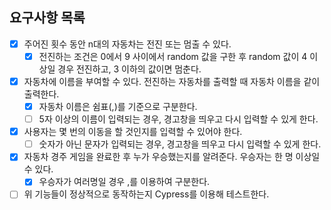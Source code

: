 ## 요구사항 목록
- [x] 주어진 횟수 동안 n대의 자동차는 전진 또는 멈출 수 있다.
  - [x] 전진하는 조건은 0에서 9 사이에서 random 값을 구한 후 random 값이 4 이상일 경우 전진하고, 3 이하의 값이면 멈춘다.
- [x] 자동차에 이름을 부여할 수 있다. 전진하는 자동차를 출력할 때 자동차 이름을 같이 출력한다.
  - [x] 자동차 이름은 쉼표(,)를 기준으로 구분한다.
  - [ ] 5자 이상의 이름이 입력되는 경우, 경고창을 띄우고 다시 입력할 수 있게 한다.
- [x] 사용자는 몇 번의 이동을 할 것인지를 입력할 수 있어야 한다.
  - [ ] 숫자가 아닌 문자가 입력되는 경우, 경고창을 띄우고 다시 입력할 수 있게 한다.
- [x] 자동차 경주 게임을 완료한 후 누가 우승했는지를 알려준다. 우승자는 한 명 이상일 수 있다.
  - [x] 우승자가 여러명일 경우 ,를 이용하여 구분한다.
- [ ] 위 기능들이 정상적으로 동작하는지 Cypress를 이용해 테스트한다.